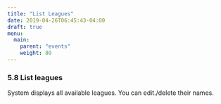 ```yaml
---
title: "List Leagues"
date: 2019-04-26T06:45:43-04:00
draft: true
menu:
  main:
    parent: "events"
    weight: 80
---
```


### 5.8 List leagues

System displays all available leagues. You can edit./delete their names.
